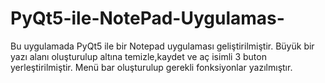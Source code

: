 # PyQt5-ile-NotePad-Uygulamas-

Bu uygulamada PyQt5 ile bir Notepad uygulaması geliştirilmiştir. Büyük bir yazı alanı oluşturulup altına temizle,kaydet ve aç isimli 3 buton yerleştirilmiştir. Menü bar oluşturulup gerekli fonksiyonlar yazılmıştır.
